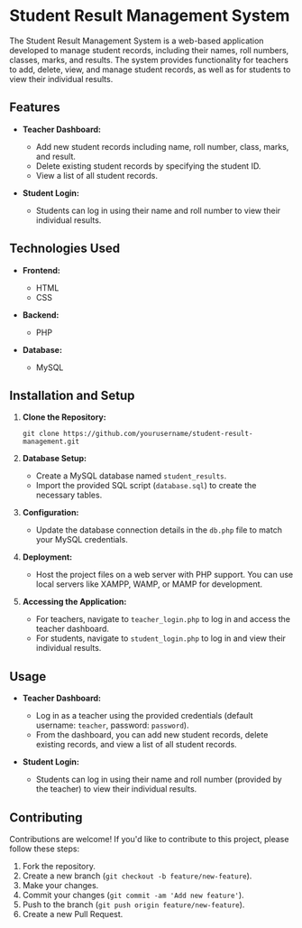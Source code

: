 # Student Result Management System

The Student Result Management System is a web-based application developed to manage student records, including their names, roll numbers, classes, marks, and results. The system provides functionality for teachers to add, delete, view, and manage student records, as well as for students to view their individual results.

## Features

- **Teacher Dashboard:**
  - Add new student records including name, roll number, class, marks, and result.
  - Delete existing student records by specifying the student ID.
  - View a list of all student records.

- **Student Login:**
  - Students can log in using their name and roll number to view their individual results.

## Technologies Used

- **Frontend:**
  - HTML
  - CSS

- **Backend:**
  - PHP

- **Database:**
  - MySQL

## Installation and Setup

1. **Clone the Repository:**
   ```
   git clone https://github.com/yourusername/student-result-management.git
   ```
   
2. **Database Setup:**
   - Create a MySQL database named `student_results`.
   - Import the provided SQL script (`database.sql`) to create the necessary tables.

3. **Configuration:**
   - Update the database connection details in the `db.php` file to match your MySQL credentials.

4. **Deployment:**
   - Host the project files on a web server with PHP support. You can use local servers like XAMPP, WAMP, or MAMP for development.

5. **Accessing the Application:**
   - For teachers, navigate to `teacher_login.php` to log in and access the teacher dashboard.
   - For students, navigate to `student_login.php` to log in and view their individual results.

## Usage

- **Teacher Dashboard:**
  - Log in as a teacher using the provided credentials (default username: `teacher`, password: `password`).
  - From the dashboard, you can add new student records, delete existing records, and view a list of all student records.
  
- **Student Login:**
  - Students can log in using their name and roll number (provided by the teacher) to view their individual results.


## Contributing

Contributions are welcome! If you'd like to contribute to this project, please follow these steps:

1. Fork the repository.
2. Create a new branch (`git checkout -b feature/new-feature`).
3. Make your changes.
4. Commit your changes (`git commit -am 'Add new feature'`).
5. Push to the branch (`git push origin feature/new-feature`).
6. Create a new Pull Request.
